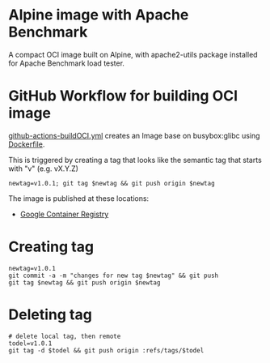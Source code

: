 # Alpine image with Apache Benchmark

A compact OCI image built on Alpine, with apache2-utils package installed for Apache Benchmark load tester.

# GitHub Workflow for building OCI image

[github-actions-buildOCI.yml](.github/workflows/github-actions-buildOCI.yml) creates an Image base on busybox:glibc using [Dockerfile](dockerfile).

This is triggered by creating a tag that looks like the semantic tag that starts with "v" (e.g. vX.Y.Z)

```
newtag=v1.0.1; git tag $newtag && git push origin $newtag
```

The image is published at these locations:
* [Google Container Registry](https://github.com/fabianlee?tab=packages&repo_name=golang-github-action-example)


# Creating tag

```
newtag=v1.0.1
git commit -a -m "changes for new tag $newtag" && git push
git tag $newtag && git push origin $newtag
```

# Deleting tag

```
# delete local tag, then remote
todel=v1.0.1
git tag -d $todel && git push origin :refs/tags/$todel
```



